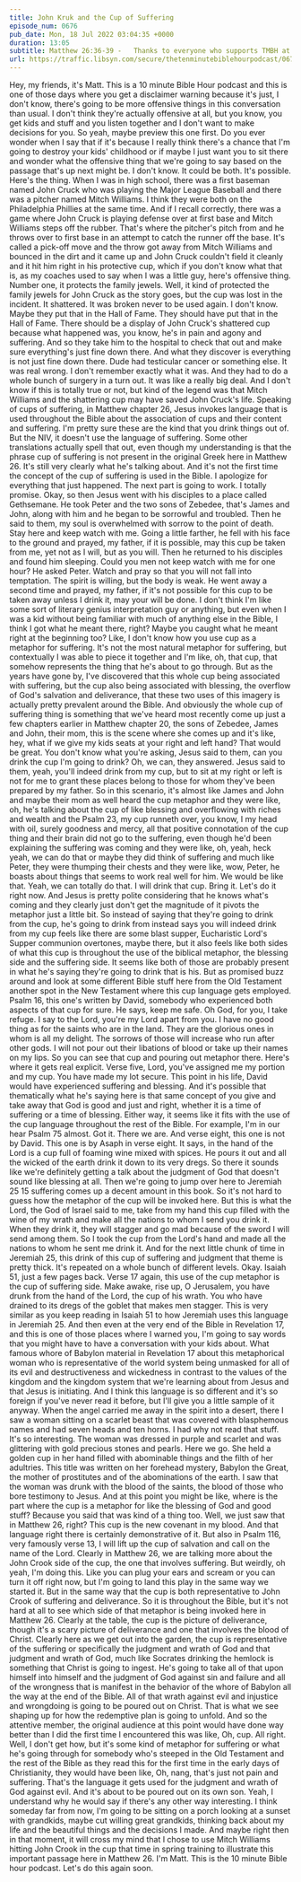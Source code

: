 ```yaml
---
title: John Kruk and the Cup of Suffering
episode_num: 0676
pub_date: Mon, 18 Jul 2022 03:04:35 +0000
duration: 13:05
subtitle: Matthew 26:36-39 -   Thanks to everyone who supports TMBH at  You're the reason we can all do this together!  Music written and performed by .
url: https://traffic.libsyn.com/secure/thetenminutebiblehourpodcast/0676_-_John_Kruk_and_the_Cup_of_Suffering.mp3
---
```


 Hey, my friends, it's Matt. This is a 10 minute Bible Hour podcast and this is one of those days where you get a disclaimer warning because it's just, I don't know, there's going to be more offensive things in this conversation than usual. I don't think they're actually offensive at all, but you know, you get kids and stuff and you listen together and I don't want to make decisions for you. So yeah, maybe preview this one first. Do you ever wonder when I say that if it's because I really think there's a chance that I'm going to destroy your kids' childhood or if maybe I just want you to sit there and wonder what the offensive thing that we're going to say based on the passage that's up next might be. I don't know. It could be both. It's possible. Here's the thing. When I was in high school, there was a first baseman named John Cruck who was playing the Major League Baseball and there was a pitcher named Mitch Williams. I think they were both on the Philadelphia Phillies at the same time. And if I recall correctly, there was a game where John Cruck is playing defense over at first base and Mitch Williams steps off the rubber. That's where the pitcher's pitch from and he throws over to first base in an attempt to catch the runner off the base. It's called a pick-off move and the throw got away from Mitch Williams and bounced in the dirt and it came up and John Cruck couldn't field it cleanly and it hit him right in his protective cup, which if you don't know what that is, as my coaches used to say when I was a little guy, here's offensive thing. Number one, it protects the family jewels. Well, it kind of protected the family jewels for John Cruck as the story goes, but the cup was lost in the incident. It shattered. It was broken never to be used again. I don't know. Maybe they put that in the Hall of Fame. They should have put that in the Hall of Fame. There should be a display of John Cruck's shattered cup because what happened was, you know, he's in pain and agony and suffering. And so they take him to the hospital to check that out and make sure everything's just fine down there. And what they discover is everything is not just fine down there. Dude had testicular cancer or something else. It was real wrong. I don't remember exactly what it was. And they had to do a whole bunch of surgery in a turn out. It was like a really big deal. And I don't know if this is totally true or not, but kind of the legend was that Mitch Williams and the shattering cup may have saved John Cruck's life. Speaking of cups of suffering, in Matthew chapter 26, Jesus invokes language that is used throughout the Bible about the association of cups and their content and suffering. I'm pretty sure these are the kind that you drink things out of. But the NIV, it doesn't use the language of suffering. Some other translations actually spell that out, even though my understanding is that the phrase cup of suffering is not present in the original Greek here in Matthew 26. It's still very clearly what he's talking about. And it's not the first time the concept of the cup of suffering is used in the Bible. I apologize for everything that just happened. The next part is going to work. I totally promise. Okay, so then Jesus went with his disciples to a place called Gethsemane. He took Peter and the two sons of Zebedee, that's James and John, along with him and he began to be sorrowful and troubled. Then he said to them, my soul is overwhelmed with sorrow to the point of death. Stay here and keep watch with me. Going a little farther, he fell with his face to the ground and prayed, my father, if it is possible, may this cup be taken from me, yet not as I will, but as you will. Then he returned to his disciples and found him sleeping. Could you men not keep watch with me for one hour? He asked Peter. Watch and pray so that you will not fall into temptation. The spirit is willing, but the body is weak. He went away a second time and prayed, my father, if it's not possible for this cup to be taken away unless I drink it, may your will be done. I don't think I'm like some sort of literary genius interpretation guy or anything, but even when I was a kid without being familiar with much of anything else in the Bible, I think I got what he meant there, right? Maybe you caught what he meant right at the beginning too? Like, I don't know how you use cup as a metaphor for suffering. It's not the most natural metaphor for suffering, but contextually I was able to piece it together and I'm like, oh, that cup, that somehow represents the thing that he's about to go through. But as the years have gone by, I've discovered that this whole cup being associated with suffering, but the cup also being associated with blessing, the overflow of God's salvation and deliverance, that these two uses of this imagery is actually pretty prevalent around the Bible. And obviously the whole cup of suffering thing is something that we've heard most recently come up just a few chapters earlier in Matthew chapter 20, the sons of Zebedee, James and John, their mom, this is the scene where she comes up and it's like, hey, what if we give my kids seats at your right and left hand? That would be great. You don't know what you're asking, Jesus said to them, can you drink the cup I'm going to drink? Oh, we can, they answered. Jesus said to them, yeah, you'll indeed drink from my cup, but to sit at my right or left is not for me to grant these places belong to those for whom they've been prepared by my father. So in this scenario, it's almost like James and John and maybe their mom as well heard the cup metaphor and they were like, oh, he's talking about the cup of like blessing and overflowing with riches and wealth and the Psalm 23, my cup runneth over, you know, I my head with oil, surely goodness and mercy, all that positive connotation of the cup thing and their brain did not go to the suffering, even though he'd been explaining the suffering was coming and they were like, oh, yeah, heck yeah, we can do that or maybe they did think of suffering and much like Peter, they were thumping their chests and they were like, wow, Peter, he boasts about things that seems to work real well for him. We would be like that. Yeah, we can totally do that. I will drink that cup. Bring it. Let's do it right now. And Jesus is pretty polite considering that he knows what's coming and they clearly just don't get the magnitude of it pivots the metaphor just a little bit. So instead of saying that they're going to drink from the cup, he's going to drink from instead says you will indeed drink from my cup feels like there are some blast supper, Eucharistic Lord's Supper communion overtones, maybe there, but it also feels like both sides of what this cup is throughout the use of the biblical metaphor, the blessing side and the suffering side. It seems like both of those are probably present in what he's saying they're going to drink that is his. But as promised buzz around and look at some different Bible stuff here from the Old Testament another spot in the New Testament where this cup language gets employed. Psalm 16, this one's written by David, somebody who experienced both aspects of that cup for sure. He says, keep me safe. Oh God, for you, I take refuge. I say to the Lord, you're my Lord apart from you. I have no good thing as for the saints who are in the land. They are the glorious ones in whom is all my delight. The sorrows of those will increase who run after other gods. I will not pour out their libations of blood or take up their names on my lips. So you can see that cup and pouring out metaphor there. Here's where it gets real explicit. Verse five, Lord, you've assigned me my portion and my cup. You have made my lot secure. This point in his life, David would have experienced suffering and blessing. And it's possible that thematically what he's saying here is that same concept of you give and take away that God is good and just and right, whether it is a time of suffering or a time of blessing. Either way, it seems like it fits with the use of the cup language throughout the rest of the Bible. For example, I'm in our hear Psalm 75 almost. Got it. There we are. And verse eight, this one is not by David. This one is by Asaph in verse eight. It says, in the hand of the Lord is a cup full of foaming wine mixed with spices. He pours it out and all the wicked of the earth drink it down to its very dregs. So there it sounds like we're definitely getting a talk about the judgment of God that doesn't sound like blessing at all. Then we're going to jump over here to Jeremiah 25 15 suffering comes up a decent amount in this book. So it's not hard to guess how the metaphor of the cup will be invoked here. But this is what the Lord, the God of Israel said to me, take from my hand this cup filled with the wine of my wrath and make all the nations to whom I send you drink it. When they drink it, they will stagger and go mad because of the sword I will send among them. So I took the cup from the Lord's hand and made all the nations to whom he sent me drink it. And for the next little chunk of time in Jeremiah 25, this drink of this cup of suffering and judgment that theme is pretty thick. It's repeated on a whole bunch of different levels. Okay. Isaiah 51, just a few pages back. Verse 17 again, this use of the cup metaphor is the cup of suffering side. Make awake, rise up, O Jerusalem, you have drunk from the hand of the Lord, the cup of his wrath. You who have drained to its dregs of the goblet that makes men stagger. This is very similar as you keep reading in Isaiah 51 to how Jeremiah uses this language in Jeremiah 25. And then even at the very end of the Bible in Revelation 17, and this is one of those places where I warned you, I'm going to say words that you might have to have a conversation with your kids about. What famous whore of Babylon material in Revelation 17 about this metaphorical woman who is representative of the world system being unmasked for all of its evil and destructiveness and wickedness in contrast to the values of the kingdom and the kingdom system that we're learning about from Jesus and that Jesus is initiating. And I think this language is so different and it's so foreign if you've never read it before, but I'll give you a little sample of it anyway. When the angel carried me away in the spirit into a desert, there I saw a woman sitting on a scarlet beast that was covered with blasphemous names and had seven heads and ten horns. I had why not read that stuff. It's so interesting. The woman was dressed in purple and scarlet and was glittering with gold precious stones and pearls. Here we go. She held a golden cup in her hand filled with abominable things and the filth of her adultries. This title was written on her forehead mystery, Babylon the Great, the mother of prostitutes and of the abominations of the earth. I saw that the woman was drunk with the blood of the saints, the blood of those who bore testimony to Jesus. And at this point you might be like, where is the part where the cup is a metaphor for like the blessing of God and good stuff? Because you said that was kind of a thing too. Well, we just saw that in Matthew 26, right? This cup is the new covenant in my blood. And that language right there is certainly demonstrative of it. But also in Psalm 116, very famously verse 13, I will lift up the cup of salvation and call on the name of the Lord. Clearly in Matthew 26, we are talking more about the John Crook side of the cup, the one that involves suffering. But weirdly, oh yeah, I'm doing this. Like you can plug your ears and scream or you can turn it off right now, but I'm going to land this play in the same way we started it. But in the same way that the cup is both representative to John Crook of suffering and deliverance. So it is throughout the Bible, but it's not hard at all to see which side of that metaphor is being invoked here in Matthew 26. Clearly at the table, the cup is the picture of deliverance, though it's a scary picture of deliverance and one that involves the blood of Christ. Clearly here as we get out into the garden, the cup is representative of the suffering or specifically the judgment and wrath of God and that judgment and wrath of God, much like Socrates drinking the hemlock is something that Christ is going to ingest. He's going to take all of that upon himself into himself and the judgment of God against sin and failure and all of the wrongness that is manifest in the behavior of the whore of Babylon all the way at the end of the Bible. All of that wrath against evil and injustice and wrongdoing is going to be poured out on Christ. That is what we see shaping up for how the redemptive plan is going to unfold. And so the attentive member, the original audience at this point would have done way better than I did the first time I encountered this was like, Oh, cup. All right. Well, I don't get how, but it's some kind of metaphor for suffering or what he's going through for somebody who's steeped in the Old Testament and the rest of the Bible as they read this for the first time in the early days of Christianity, they would have been like, Oh, nang, that's just not pain and suffering. That's the language it gets used for the judgment and wrath of God against evil. And it's about to be poured out on its own son. Yeah, I understand why he would say if there's any other way interesting. I think someday far from now, I'm going to be sitting on a porch looking at a sunset with grandkids, maybe cut willing great grandkids, thinking back about my life and the beautiful things and the decisions I made. And maybe right then in that moment, it will cross my mind that I chose to use Mitch Williams hitting John Crook in the cup that time in spring training to illustrate this important passage here in Matthew 26. I'm Matt. This is the 10 minute Bible hour podcast. Let's do this again soon.